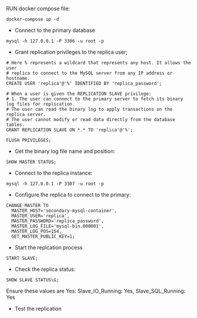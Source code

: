 RUN docker compose file:
```
docker-compose up -d
```

- Connect to the primary database
```
mysql -h 127.0.0.1 -P 3306 -u root -p
```
- Grant replication privileges to the replica user;
```
# Here % represents a wildcard that represents any host. It allows the user 
# replica to connect to the MySQL server from any IP address or hostname.
CREATE USER 'replica'@'%' IDENTIFIED BY 'replica_password';

# When a user is given the REPLICATION SLAVE privilege:
# 1. The user can connect to the primary server to fetch its binary log files for replication.
# The user can read the binary log to apply transactions on the replica server.
# The user cannot modify or read data directly from the database tables.
GRANT REPLICATION SLAVE ON *.* TO 'replica'@'%';

FLUSH PRIVILEGES;
```
- Get the binary log file name and position:
```
SHOW MASTER STATUS;
```
- Connect to the replica instance:
```
mysql -h 127.0.0.1 -P 3307 -u root -p
```
- Configure the replica to connect to the primary:
```
CHANGE MASTER TO
  MASTER_HOST='secondary-mysql-container',
  MASTER_USER='replica',
  MASTER_PASSWORD='replica_password',
  MASTER_LOG_FILE='mysql-bin.000001',
  MASTER_LOG_POS=154,
  GET_MASTER_PUBLIC_KEY=1;
```
- Start the replcation process
```
START SLAVE;
```
- Check the replica status:
```
SHOW SLAVE STATUS\G;
```
Ensure these values are Yes: Slave_IO_Running: Yes, Slave_SQL_Running: Yes
- Test the replication


